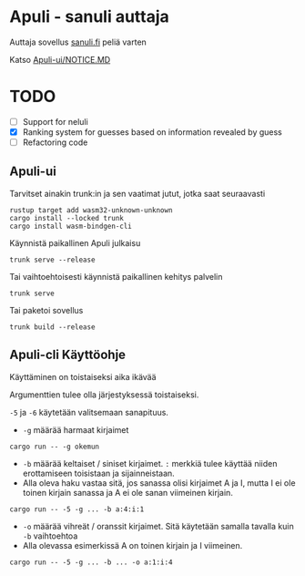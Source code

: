 # Apuli - sanuli auttaja

Auttaja sovellus [sanuli.fi](https://sanuli.fi) peliä varten

Katso [Apuli-ui/NOTICE.MD](./apuli-ui/NOTICE.MD)


# TODO

- [ ] Support for neluli
- [x] Ranking system for guesses based on information revealed by guess
- [ ] Refactoring code

## Apuli-ui

Tarvitset ainakin trunk:in ja sen vaatimat jutut, jotka saat seuraavasti

```
rustup target add wasm32-unknown-unknown
cargo install --locked trunk
cargo install wasm-bindgen-cli
```


Käynnistä paikallinen Apuli julkaisu

```shell
trunk serve --release
```

Tai vaihtoehtoisesti käynnistä paikallinen kehitys palvelin

```shell
trunk serve
```
Tai paketoi sovellus

```shell
trunk build --release
```


## Apuli-cli Käyttöohje

Käyttäminen on toistaiseksi aika ikävää

Argumenttien tulee olla järjestyksessä toistaiseksi.

`-5` ja `-6` käytetään valitsemaan sanapituus.

* `-g` määrää harmaat kirjaimet
```shell
cargo run -- -g okemun
```
* `-b` määrää keltaiset / siniset kirjaimet. `:` merkkiä tulee käyttää niiden erottamiseen toisistaan ja sijainneistaan.
* Alla oleva haku vastaa sitä, jos sanassa olisi kirjaimet A ja I, mutta I ei ole toinen kirjain sanassa ja A ei ole sanan viimeinen kirjain.
```shell
cargo run -- -5 -g ... -b a:4:i:1
```
* `-o` määrää vihreät / oranssit kirjaimet. Sitä käytetään samalla tavalla kuin `-b` vaihtoehtoa
* Alla olevassa esimerkissä A on toinen kirjain ja I viimeinen.
```shell
cargo run -- -5 -g ... -b ... -o a:1:i:4
```
